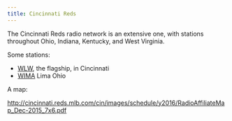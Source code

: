 ```yaml
---
title: Cincinnati Reds
---
```

The Cincinnati Reds radio network is an extensive one,
with stations throughout Ohio, Indiana, Kentucky, and
West Virginia.

Some stations:

* [WLW], the flagship, in Cincinnati
* [WIMA] Lima Ohio

A map:

http://cincinnati.reds.mlb.com/cin/images/schedule/y2016/RadioAffiliateMap_Dec-2015_7x6.pdf

[WLW]:http:../../../radio/am-broadcast/wlw/
[WIMA]:http:../../../radio/am-broadcast/wima/
